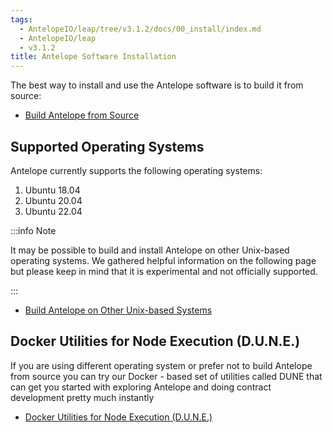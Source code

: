 ```yaml
---
tags:
  - AntelopeIO/leap/tree/v3.1.2/docs/00_install/index.md
  - AntelopeIO/leap
  - v3.1.2
title: Antelope Software Installation
---
```


The best way to install and use the Antelope software is to build it from source:

* [Build Antelope from Source](01_build-from-source/index.md)

## Supported Operating Systems

Antelope currently supports the following operating systems:

1. Ubuntu 18.04
2. Ubuntu 20.04
3. Ubuntu 22.04


:::info Note

It may be possible to build and install Antelope on other Unix-based operating systems. We gathered helpful information on the following page but please keep in mind that it is experimental and not officially supported. 

:::


* [Build Antelope on Other Unix-based Systems](01_build-from-source/00_build-unsupported-os.md)

## Docker Utilities for Node Execution (D.U.N.E.)

If you are using different operating system or prefer not to build Antelope from source you can try our Docker - based set of utilities called DUNE that can get you started with exploring Antelope and doing contract development pretty much instantly

* [Docker Utilities for Node Execution (D.U.N.E.)](https://github.com/AntelopeIO/DUNE)
